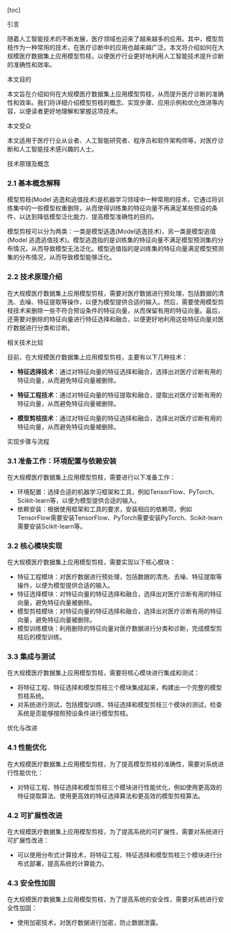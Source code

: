 
[toc]                    
                
                
引言

随着人工智能技术的不断发展，医疗领域也迎来了越来越多的应用。其中，模型剪枝作为一种常用的技术，在医疗诊断中的应用也越来越广泛。本文将介绍如何在大规模医疗数据集上应用模型剪枝，以便医疗行业更好地利用人工智能技术提升诊断的准确性和效率。

本文目的

本文旨在介绍如何在大规模医疗数据集上应用模型剪枝，从而提升医疗诊断的准确性和效率。我们将详细介绍模型剪枝的概念、实现步骤、应用示例和优化改进等内容，以便读者更好地理解和掌握这项技术。

本文受众

本文适用于医疗行业从业者、人工智能研究者、程序员和软件架构师等，对医疗诊断和人工智能技术感兴趣的人士。

技术原理及概念

### 2.1 基本概念解释

模型剪枝(Model 逃逸和逃值技术)是机器学习领域中一种常用的技术，它通过将训练集中的一些模型权重删除，从而使得训练集的特征向量不再满足某些预设的条件，以达到降低模型泛化能力、提高模型准确性的目的。

模型剪枝可以分为两类：一类是模型逃逸(Model逃逸技术)，另一类是模型逃值(Model 逃逸逃值技术)。模型逃逸指的是训练集的特征向量不满足模型预测集的分布情况，从而导致模型无法泛化。模型逃值指的是训练集的特征向量满足模型预测集的分布情况，从而导致模型能够泛化。

### 2.2 技术原理介绍

在大规模医疗数据集上应用模型剪枝，需要对医疗数据进行预处理，包括数据的清洗、去噪、特征提取等操作，以便为模型提供合适的输入。然后，需要使用模型剪枝技术来删除一些不符合预设条件的特征向量，从而保留有用的特征向量。最后，还需要对删除的特征向量进行特征选择和融合，以便更好地利用这些特征向量对医疗数据进行分类和诊断。

相关技术比较

目前，在大规模医疗数据集上应用模型剪枝，主要有以下几种技术：

- **特征选择技术**：通过对特征向量的特征选择和融合，选择出对医疗诊断有用的特征向量，从而避免特征向量被删除。

- **特征工程技术**：通过对特征向量的特征提取和融合，提取出对医疗诊断有用的特征向量，从而避免特征向量被删除。

- **模型剪枝技术**：通过对特征向量的特征选择和融合，选择出对医疗诊断有用的特征向量，从而避免特征向量被删除。

实现步骤与流程

### 3.1 准备工作：环境配置与依赖安装

在大规模医疗数据集上应用模型剪枝，需要进行以下准备工作：

- 环境配置：选择合适的机器学习框架和工具，例如TensorFlow、PyTorch、Scikit-learn等，以便为模型提供合适的输入。
- 依赖安装：根据使用框架和工具的要求，安装相应的依赖项，例如TensorFlow需要安装TensorFlow、PyTorch需要安装PyTorch、Scikit-learn需要安装Scikit-learn等。

### 3.2 核心模块实现

在大规模医疗数据集上应用模型剪枝，需要实现以下核心模块：

- 特征工程模块：对医疗数据进行预处理，包括数据的清洗、去噪、特征提取等操作，以便为模型提供合适的输入。
- 特征选择模块：对特征向量的特征选择和融合，选择出对医疗诊断有用的特征向量，避免特征向量被删除。
- 模型剪枝模块：对特征向量的特征选择和融合，选择出对医疗诊断有用的特征向量，避免特征向量被删除。
- 模型训练模块：利用删除的特征向量对医疗数据进行分类和诊断，完成模型剪枝后的模型训练。

### 3.3 集成与测试

在大规模医疗数据集上应用模型剪枝，需要将核心模块进行集成和测试：

- 将特征工程、特征选择和模型剪枝三个模块集成起来，构建出一个完整的模型剪枝系统。
- 对系统进行测试，包括模型训练、特征选择和模型剪枝三个模块的测试，检查系统是否能够按照预设条件进行模型剪枝。

优化与改进

### 4.1 性能优化

在大规模医疗数据集上应用模型剪枝，为了提高模型剪枝的准确性，需要对系统进行性能优化：

- 对特征工程、特征选择和模型剪枝三个模块进行性能优化，例如使用更高效的特征提取算法、使用更高效的特征选择算法和更高效的模型剪枝算法。

### 4.2 可扩展性改进

在大规模医疗数据集上应用模型剪枝，为了提高系统的可扩展性，需要对系统进行可扩展性改进：

- 可以使用分布式计算技术，将特征工程、特征选择和模型剪枝三个模块进行分布式部署，提高系统的计算能力。

### 4.3 安全性加固

在大规模医疗数据集上应用模型剪枝，为了提高系统的安全性，需要对系统进行安全性加固：

- 使用加密技术，对医疗数据进行加密，防止数据泄露。

